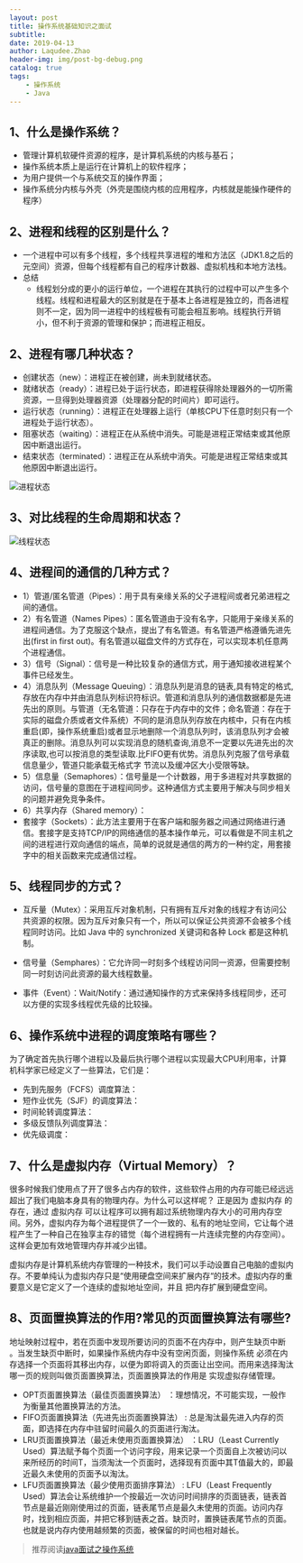 ```yaml
---
layout: post
title: 操作系统基础知识之面试
subtitle: 
date: 2019-04-13
author: Laqudee.Zhao
header-img: img/post-bg-debug.png
catalog: true
tags:
    - 操作系统
    - Java
---
```


## 1、什么是操作系统？
- 管理计算机软硬件资源的程序，是计算机系统的内核与基石；
- 操作系统本质上是运行在计算机上的软件程序；
- 为用户提供一个与系统交互的操作界面；
- 操作系统分内核与外壳（外壳是围绕内核的应用程序，内核就是能操作硬件的程序）

## 2、进程和线程的区别是什么？
- 一个进程中可以有多个线程，多个线程共享进程的堆和方法区（JDK1.8之后的元空间）资源，但每个线程都有自己的程序计数器、虚拟机栈和本地方法栈。
- 总结
  - 线程划分成的更小的运行单位，一个进程在其执行的过程中可以产生多个线程。线程和进程最大的区别就是在于基本上各进程是独立的，而各进程则不一定，因为同一进程中的线程极有可能会相互影响。线程执行开销小，但不利于资源的管理和保护；而进程正相反。

## 2、进程有哪几种状态？
- 创建状态（new）：进程正在被创建，尚未到就绪状态。
- 就绪状态（ready）：进程已处于运行状态，即进程获得除处理器外的一切所需资源，一旦得到处理器资源（处理器分配的时间片）即可运行。
- 运行状态（running）：进程正在处理器上运行（单核CPU下任意时刻只有一个进程处于运行状态）。
- 阻塞状态（waiting）：进程正在从系统中消失。可能是进程正常结束或其他原因中断退出运行。
- 结束状态（terminated）：进程正在从系统中消失。可能是进程正常结束或其他原因中断退出运行。

![进程状态](https://images.xiaozhuanlan.com/photo/2019/d38202593012b457debbcd74994c6292.png)

## 3、对比线程的生命周期和状态？
![线程状态](https://images.xiaozhuanlan.com/photo/2019/47ae97a321321dcde1fc23a7ed9a59df.png)

## 4、进程间的通信的几种方式？
- 1）管道/匿名管道（Pipes）：用于具有亲缘关系的父子进程间或者兄弟进程之间的通信。
- 2）有名管道（Names Pipes）：匿名管道由于没有名字，只能用于亲缘关系的进程间通信。为了克服这个缺点，提出了有名管道。有名管道严格遵循先进先出(first in first out)。有名管道以磁盘文件的方式存在，可以实现本机任意两个进程通信。
- 3）信号（Signal）：信号是一种比较复杂的通信方式，用于通知接收进程某个事件已经发生。
- 4）消息队列（Message Queuing）：消息队列是消息的链表,具有特定的格式,存放在内存中并由消息队列标识符标识。管道和消息队列的通信数据都是先进先出的原则。与管道（无名管道：只存在于内存中的文件；命名管道：存在于实际的磁盘介质或者文件系统）不同的是消息队列存放在内核中，只有在内核重启(即，操作系统重启)或者显示地删除一个消息队列时，该消息队列才会被真正的删除。消息队列可以实现消息的随机查询,消息不一定要以先进先出的次序读取,也可以按消息的类型读取.比FIFO更有优势。消息队列克服了信号承载信息量少，管道只能承载无格式字 节流以及缓冲区大小受限等缺。
- 5）信息量（Semaphores）：信号量是一个计数器，用于多进程对共享数据的访问，信号量的意图在于进程间同步。这种通信方式主要用于解决与同步相关的问题并避免竞争条件。
- 6）共享内存（Shared memory）：
- 套接字（Sockets）：此方法主要用于在客户端和服务器之间通过网络进行通信。套接字是支持TCP/IP的网络通信的基本操作单元，可以看做是不同主机之间的进程进行双向通信的端点，简单的说就是通信的两方的一种约定，用套接字中的相关函数来完成通信过程。

## 5、线程同步的方式？
- 互斥量（Mutex）：采用互斥对象机制，只有拥有互斥对象的线程才有访问公共资源的权限。因为互斥对象只有一个，所以可以保证公共资源不会被多个线程同时访问。比如 Java 中的 synchronized 关键词和各种 Lock 都是这种机制。

- 信号量（Semphares）：它允许同一时刻多个线程访问同一资源，但需要控制同一时刻访问此资源的最大线程数量。

- 事件（Event）：Wait/Notify：通过通知操作的方式来保持多线程同步，还可以方便的实现多线程优先级的比较操。

## 6、操作系统中进程的调度策略有哪些？
为了确定首先执行哪个进程以及最后执行哪个进程以实现最大CPU利用率，计算机科学家已经定义了一些算法，它们是：
- 先到先服务（FCFS）调度算法：
- 短作业优先（SJF）的调度算法：
- 时间轮转调度算法：
- 多级反馈队列调度算法：
- 优先级调度：

## 7、什么是虚拟内存（Virtual Memory）？
很多时候我们使用点了开了很多占内存的软件，这些软件占用的内存可能已经远远超出了我们电脑本身具有的物理内存。为什么可以这样呢？ 正是因为 虚拟内存 的存在，通过 虚拟内存 可以让程序可以拥有超过系统物理内存大小的可用内存空间。另外，虚拟内存为每个进程提供了一个一致的、私有的地址空间，它让每个进程产生了一种自己在独享主存的错觉（每个进程拥有一片连续完整的内存空间）。这样会更加有效地管理内存并减少出错。

虚拟内存是计算机系统内存管理的一种技术，我们可以手动设置自己电脑的虚拟内存。不要单纯认为虚拟内存只是“使用硬盘空间来扩展内存“的技术。虚拟内存的重要意义是它定义了一个连续的虚拟地址空间，并且 把内存扩展到硬盘空间。

## 8、页面置换算法的作用?常见的页面置换算法有哪些?
地址映射过程中，若在页面中发现所要访问的页面不在内存中，则产生缺页中断 。当发生缺页中断时，如果操作系统内存中没有空闲页面，则操作系统 必须在内存选择一个页面将其移出内存，以便为即将调入的页面让出空间。而用来选择淘汰哪一页的规则叫做页面置换算法，页面置换算法的作用是 实现虚拟存储管理。

- OPT页面置换算法（最佳页面置换算法） ：理想情况，不可能实现，一般作为衡量其他置换算法的方法。
- FIFO页面置换算法（先进先出页面置换算法） : 总是淘汰最先进入内存的页面，即选择在内存中驻留时间最久的页面进行淘汰。
- LRU页面置换算法（最近未使用页面置换算法） ：LRU（Least Currently Used）算法赋予每个页面一个访问字段，用来记录一个页面自上次被访问以来所经历的时间T，当须淘汰一个页面时，选择现有页面中其T值最大的，即最近最久未使用的页面予以淘汰。
- LFU页面置换算法（最少使用页面排序算法） : LFU（Least Frequently Used）算法会让系统维护一个按最近一次访问时间排序的页面链表，链表首节点是最近刚刚使用过的页面，链表尾节点是最久未使用的页面。访问内存时，找到相应页面，并把它移到链表之首。缺页时，置换链表尾节点的页面。也就是说内存内使用越频繁的页面，被保留的时间也相对越长。

> 推荐阅读[java面试之操作系统](https://xiaozhuanlan.com/topic/3748052961)